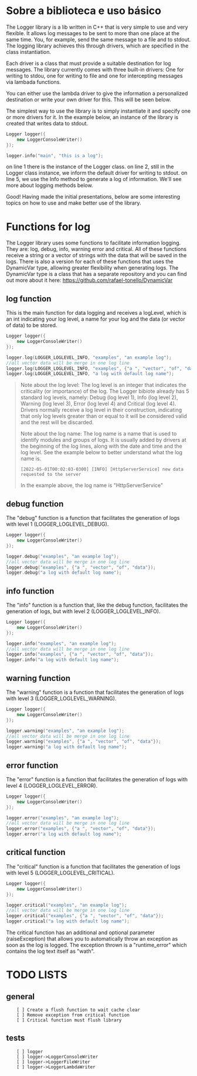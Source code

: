 # Sobre a biblioteca e uso básico

The Logger library is a lib written in C++ that is very simple to use and very flexible. It allows log messages to be sent to more than one place at the same time. You, for example, send the same message to a file and to stdout. The logging library achieves this through drivers, which are specified in the class instantiation.

Each driver is a class that must provide a suitable destination for log messages. The library currently comes with three built-in drivers: One for writing to stdou, one for writing to file and one for intercepting messages via lambada functions.

You can either use the lambda driver to give the information a personalized destination or write your own driver for this. This will be seen below.

The simplest way to use the library is to simply instantiate it and specify one or more drivers for it.
In the example below, an instance of the library is created that writes data to stdout.


```c++
Logger logger({
	new LoggerConsoleWriter()
});

logger.info("main", "this is a log");
```

on line 1 there is the instance of the Logger class.
on line 2, still in the Logger class instance, we inform the default driver for writing to stdout.
on line 5, we use the Info method to generate a log of information. We'll see more about logging methods below.

Good! Having made the initial presentations, below are some interesting topics on how to use and make better use of the library.

# Functions for log

The Logger library uses some functions to facilitate information logging. They are: log, debug, info, warning error and critical. All of these functions receive a string or a vector of strings with the data that will be saved in the logs. There is also a version for each of these functions that uses the DynamicVar type, allowing greater flexibility when generating logs. The DynamicVar type is a class that has a separate repository and you can find out more about it here: https://github.com/rafael-tonello/DynamicVar

## log function
This is the main function for data logging and receives a logLevel, which is an int indicating your log level, a name for your log and the data (or vector of data) to be stored.

```c++
Logger logger({
	new LoggerConsoleWriter()
});

logger.log(LOGGER_LOGLEVEL_INFO, "examples", "an example log");
//all vector data will be merge in one log line
logger.log(LOGGER_LOGLEVEL_INFO, "examples", {"a ", "vector", "of", "data"});
logger.log(LOGGER_LOGLEVEL_INFO, "a log with default log name");
```

> Note about the log level: The log level is an integer that indicates the criticality (or importance) of the log. The Logger bibiote already has 5 standard log levels, namely: Debug (log level 1), Info (log level 2), Warning (log level 3), Error (log level 4) and Critical (log level 4). Drivers normally receive a log level in their construction, indicating that only log levels greater than or equal to it will be considered valid and the rest will be discarded.
>
> Note about the log name: The log name is a name that is used to identify modules and groups of logs. It is usually added by drivers at the beginning of the log lines, along with the date and time and the log level. See the example below to better understand what the log name is.
> ```log
> [2022-05-01T00:02:03-0300] [INFO] [HttpServerService] new data requested to the server
> ```
> In the example above, the log name is "HttpServerService"



## debug function
The "debug" function is a function that facilitates the generation of logs with level 1 (LOGGER_LOGLEVEL_DEBUG).

```c++
Logger logger({
	new LoggerConsoleWriter()
});

logger.debug("examples", "an example log");
//all vector data will be merge in one log line
logger.debug("examples", {"a ", "vector", "of", "data"});
logger.debug("a log with default log name");
```

## info function
The "info" function is a function that, like the debug function, facilitates the generation of logs, but with level 2 (LOGGER_LOGLEVEL_INFO).

```c++
Logger logger({
	new LoggerConsoleWriter()
});

logger.info("examples", "an example log");
//all vector data will be merge in one log line
logger.info("examples", {"a ", "vector", "of", "data"});
logger.info("a log with default log name");
```

## warning function
The "warning" function is a function that facilitates the generation of logs with level 3 (LOGGER_LOGLEVEL_WARNING).

```c++
Logger logger({
	new LoggerConsoleWriter()
});

logger.warning("examples", "an example log");
//all vector data will be merge in one log line
logger.warning("examples", {"a ", "vector", "of", "data"});
logger.warning("a log with default log name");
```

## error function
The "error" function is a function that facilitates the generation of logs with level 4 (LOGGER_LOGLEVEL_ERROR).

```c++
Logger logger({
	new LoggerConsoleWriter()
});

logger.error("examples", "an example log");
//all vector data will be merge in one log line
logger.error("examples", {"a ", "vector", "of", "data"});
logger.error("a log with default log name");
```

## critical function
The "critical" function is a function that facilitates the generation of logs with level 5 (LOGGER_LOGLEVEL_CRITICAL).

```c++
Logger logger({
	new LoggerConsoleWriter()
});

logger.critical("examples", "an example log");
//all vector data will be merge in one log line
logger.critical("examples", {"a ", "vector", "of", "data"});
logger.critical("a log with default log name");
```
The critical function has an additional and optional parameter (raiseException) that allows you to automatically throw an exception as soon as the log is logged. The exception thrown is a "runtime_error" which contains the log text itself as "wath".

# TODO LISTS
## general
```
	[ ] Create a flush function to wait cache clear
  	[ ] Remove exception from critical function 
	[ ] Critical function must flush library
```

## tests
```
    [ ] logger
    [ ] logger->LoggerConsoleWriter
    [ ] logger->LoggerFileWriter
    [ ] logger->LoggerLambdaWriter
```